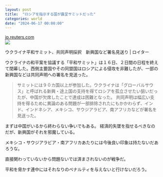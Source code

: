 ```yaml
---
layout: post
title:  "ロシアを指示する国が露呈サミットだった"
categories: world
date: "2024-06-17 00:00:00"
---
```



<div class="card">
  <a href="https://jp.reuters.com/world/ukraine/ZCY7Q2VI3ZKF3AIJXGJRI3G3FE-2024-06-16/"></a>
  <div class="card__header">
    <a href="https://jp.reuters.com/world/ukraine/ZCY7Q2VI3ZKF3AIJXGJRI3G3FE-2024-06-16/">jp.reuters.com</a>
  </div>
  <div class="card__image">
    <img src="https://www.reuters.com/resizer/v2/CALLCF2YIFLXLI6GOFBSTCEFFM.jpg?auth=aaecf79802e9c4bc13a86f6e04b180554b2c580a281c8d66d1adb0761bd85892&height=1005&width=1920&quality=80&smart=true">
  </div>
  <div class="card__title">
    <p>ウクライナ平和サミット、共同声明採択　新興国など署名見送り | ロイター</p>
  </div>
  <div class="card__description">
    <p>ウクライナの和平案を協議する「平和サミット」は１６日、２日間の日程を終えて閉幕した。西側主要国やその同盟国はロシアによる侵攻を非難したが、一部の新興国などは共同声明への署名を見送った。</p>
  </div>
</div>


> サミットには９０カ国以上が参加した。ウクライナは「グローバルサウス」と呼ばれる新興・途上国の支持を得てロシアを孤立させたい狙いだったが、中国が欠席したことで達成は困難となった。
> 共同声明は幅広い支持を得るために異論のある問題が一部排除されたにもかかわらず、インド、インドネシア、メキシコ、サウジアラビア、南アフリカなどが署名を見送った。

まずは中国がいるから終わらない争いでもある。
経済的失墜を指せるべきなのだが、新興国がそれを邪魔している。

メキシコ・サウジアラビア・南アフリカあたりには今後良い印象は持たないだあろうな。

直接関わっていないから問題ないでは済まされないのが戦争だ。

平和を脅かす連中にはそれなりのペナルティを与えないと行けないだろう。
